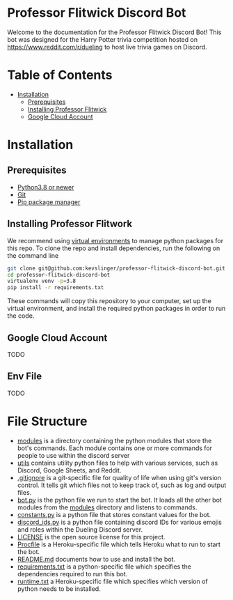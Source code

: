 # Professor Flitwick Discord Bot

Welcome to the documentation for the Professor Flitwick Discord Bot!
This bot was designed for the Harry Potter trivia competition hosted on https://www.reddit.com/r/dueling to host live trivia games on Discord.

# Table of Contents
- [Installation](#installation)
    - [Prerequisites](#prerequisites)
    - [Installing Professor Flitwick](#installing-professor-flitwork)
    - [Google Cloud Account](#google-cloud-account)

# Installation

## Prerequisites

- [Python3.8 or newer](https://realpython.com/installing-python/)
- [Git](https://github.com/git-guides/install-git)
- [Pip package manager](https://phoenixnap.com/kb/install-pip-windows)

## Installing Professor Flitwork

We recommend using [virtual environments](https://docs.python.org/3/tutorial/venv.html) to manage python packages for this repo. 
To clone the repo and install dependencies, run the following on the command line

```bash
git clone git@github.com:kevslinger/professor-flitwick-discord-bot.git
cd professor-flitwick-discord-bot
virtualenv venv -p=3.8
pip install -r requirements.txt
```

These commands will copy this repository to your computer, set up the virtual environment, and install the required python packages in order to run the code.


## Google Cloud Account

TODO


## Env File

TODO

# File Structure

- [modules](./modules/) is a directory containing the python modules that store the bot's commands. Each module contains one or more commands for people to use within the discord server
- [utils](./utils/) contains utility python files to help with various services, such as Discord, Google Sheets, and Reddit.
- [.gitignore](./.gitignore) is a git-specific file for quality of life when using git's version control. It tells git which files not to keep track of, such as log and output files.
- [bot.py](./bot.py) is the python file we run to start the bot. It loads all the other bot modules from the [modules](./modules/) directory and listens to commands.
- [constants.py](./constants.py) is a python file that stores constant values for the bot.
- [discord_ids.py](./discord_ids.py) is a python file containing discord IDs for various emojis and roles within the Dueling Discord server.
- [LICENSE](./LICENSE) is the open source license for this project.
- [Procfile](./Procfile) is a Heroku-specific file which tells Heroku what to run to start the bot.
- [README.md](./README.md) documents how to use and install the bot.
- [requirements.txt](./requirements.txt) is a python-specific file which specifies the dependencies required to run this bot.
- [runtime.txt](./runtime.txt) a Heroku-specific file which specifies which version of python needs to be installed.
